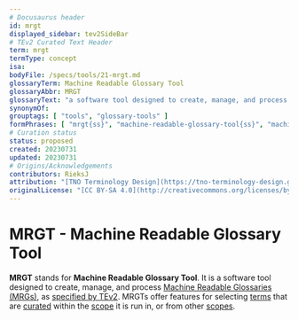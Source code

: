 ```yaml
---
# Docusaurus header
id: mrgt
displayed_sidebar: tev2SideBar
# TEv2 Curated Text Header
term: mrgt
termType: concept
isa:
bodyFile: /specs/tools/21-mrgt.md
glossaryTerm: Machine Readable Glossary Tool
glossaryAbbr: MRGT
glossaryText: "a software tool designed to create, manage, and process [Machine Readable Glossaries (MRGs)](@), as [specified by TEv2](mrgt@). MRGTs offer features for selecting [terms](@) that are [curated](@) within the [scope](@) it is run in, or from other [scopes](@)."
synonymOf:
grouptags: [ "tools", "glossary-tools" ]
formPhrases: [ "mrgt{ss}", "machine-readable-glossary-tool{ss}", "machine-readable-glossary-tool{ss}-mrgt{ss}", "mrgt{ss}-machine-readable-glossary-tool{ss}" ]
# Curation status
status: proposed
created: 20230731
updated: 20230731
# Origins/Acknowledgements
contributors: RieksJ
attribution: "[TNO Terminology Design](https://tno-terminology-design.github.io/tev2-specifications/docs)"
originalLicense: "[CC BY-SA 4.0](http://creativecommons.org/licenses/by-sa/4.0/?ref=chooser-v1)"
---
```


# MRGT - Machine Readable Glossary Tool

**MRGT** stands for **Machine Readable Glossary Tool**. It is a software tool designed to create, manage, and process [Machine Readable Glossaries (MRGs)](@), as [specified by TEv2](mrgt@). MRGTs offer features for selecting [terms](@) that are [curated](@) within the [scope](@) it is run in, or from other [scopes](@).
